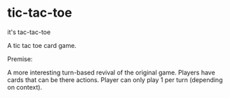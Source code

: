 # tic-tac-toe
it's tac-tac-toe


A tic tac toe card game.

Premise:

A more interesting turn-based revival of the original game.
Players have cards that can be there actions.
Player can only play 1 per turn (depending on context).

